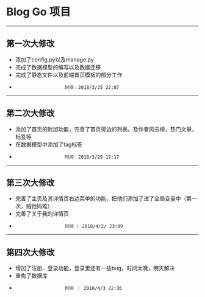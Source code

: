 # Blog Go 项目 #

----------
## 第一次大修改 ##

- 添加了config.py以及manage.py
- 完成了数据模型的编写以及数据迁移
- 完成了静态文件以及前端首页模板的部分工作
-                       时间：2018/3/25 22:07

----------

## 第二次大修改 ##

- 添加了首页的附加功能，完善了首页旁边的列表。及作者风云榜，热门文章，标签等
- 在数据模型中添加了tag标签
-                       时间：2018/3/29 17:17

----------
## 第三次大修改 ##

- 完善了主页及其详情页右边菜单的功能，把他们添加了进了全局变量中（第一次，贼他妈难）
- 完善了关于我的详情页
-						时间 : 2018/4/2/ 23:09
						
----------
## 第四次大修改 ##

- 增加了注册、登录功能，登录里还有一些bug，时间太晚，明天解决
- 重构了数据库
-                       时间 ： 2018/4/3 22:36